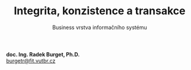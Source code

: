 <!-- .slide: class="title" -->

<div class="logo"></div>
<div class="main">
    <header>
        <h1>Integrita, konzistence a transakce</h1>
        <p class="subtitle">Business vrstva informačního systému</p>
    </header>
    <p class="author" style="margin: 0"><strong>doc. Ing. Radek Burget, Ph.D.</strong><br>
        <a href="mailto:burgetr@fit.vutbr.cz">burgetr@fit.vutbr.cz</a>
    </p>
</div>
